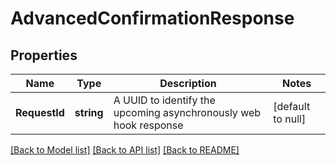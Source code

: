 # AdvancedConfirmationResponse

## Properties
Name | Type | Description | Notes
------------ | ------------- | ------------- | -------------
**RequestId** | **string** | A UUID to identify the upcoming asynchronously web hook response | [default to null]

[[Back to Model list]](../README.md#documentation-for-models) [[Back to API list]](../README.md#documentation-for-api-endpoints) [[Back to README]](../README.md)


